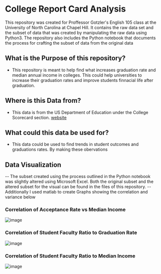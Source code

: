 # College Report Card Analysis
This repository was created for Proffessor Gotzler's English 105 class at the University of North Carolina at Chapel Hill.
It contains the raw data set and the subset of data that was created by manipulating the raw data using Python3.
The repository also includes the Python notebook that documents the process for crafting the subset of data from the original data
## What is the Purpose of this repository?
- This repository is meant to help find what increases graduation rate and median annual income in colleges. This could help universities to increase their graduation rates and improve students finnacial life after graduation.
## Where is this Data from?
- This data is from the US Department of Education under the College Scorecard section. [website](https://collegescorecard.ed.gov/data)
## What could this data be used for?
- This data could be used to find trends in student outcomes and graduations rates. By making these obervations 
## Data Visualization
-- The subset created using the process outlined in the Python notebook was slightly altered using Microsoft Excel. Both the original subset and the altered subset for the visual can be found in the files of this repository.
--Additionally I used matlab to create Graphs showing the correlation and variance below 

### Correlation of Acceptance Rate vs Median Income

![image](https://github.com/user-attachments/assets/c739104e-6b9b-4bd1-ab33-a50f95f107cc)

### Correlation of Student Faculty Ratio to Graduation Rate

![image](https://github.com/user-attachments/assets/9c713957-602e-48ca-a8c1-c1798b78dcaf)

### Correlation of Student Faculty Ratio to Median Income

![image](https://github.com/user-attachments/assets/aded726e-c76a-4abc-a291-1dd49c65a461)
